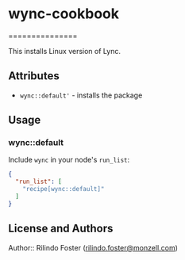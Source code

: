 # wync-cookbook
===============

This installs Linux version of Lync.


Attributes
----------
* `wync::default'` - installs the package

## Usage

### wync::default

Include `wync` in your node's `run_list`:

```json
{
  "run_list": [
    "recipe[wync::default]"
  ]
}
```

## License and Authors

Author:: Rilindo Foster (rilindo.foster@monzell.com)
